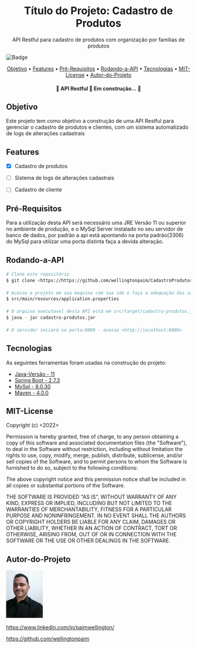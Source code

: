 <h1 align="center">Título do Projeto: Cadastro de Produtos</h1>

<p align="center">API Restful para cadastro de produtos com organização por familias de produtos</p>

![Badge](https://img.shields.io/badge/WJBC-Sofwares-%237159c1?style=for-the-badge&logo=ghost)

<p align="center">
 <a href="#Objetivo">Objetivo</a> •
 <a href="#Features">Features</a> • 
 <a href="#Pré-Requisitos">Pré-Requisitos</a> •
 <a href="#Rodando-a-API">Rodando-a-API</a> • 
 <a href="#Tecnologias">Tecnologias</a> • 
 <a href="#MIT-License">MIT-License</a> • 
 <a href="#Autor-do-Projeto">Autor-do-Projeto</a>
</p>

<h4 align="center"> 
	🚧  API Restful 🚀 Em construção...  🚧
</h4>

## Objetivo

Este projeto tem como objetivo a construção de uma API Restful para gerenciar o cadastro de produtos e clientes, com um sistema automatizado de logs de alterações cadastrais

## Features

- [x] Cadastro de produtos
- [ ] Sistema de logs de alterações cadastrais
- [ ] Cadastro de cliente


## Pré-Requisitos

Para a utilização desta API será necessário uma JRE Versão 11 ou superior no ambiente de produção, e o MySql Server instalado no seu servidor de banco de dados, por padrão a api está apontando na porta padrão(3306) do MySql para utilizar uma porta distinta faça a devida alteração.

## Rodando-a-API

```bash
# Clone este repositório
$ git clone <https://https://github.com/wellingtonpaim/CadastroProdutos>

# Acesse o projeto em sua maquina com sua ide e faça a adequação das variáveis de ambiente utilizadas para o acesso ao banco de dados, no arquivo application.properties, sendo a variavel da url, do username e da password, respectivamente: DB_URL, DB_USER, DB_KEY, configure estas variáveis com os valores correspondentes ao seu banco de dados. Caso seja necessário alterar a porta de acesso ao banco de dados faça esta alteração no valor que segue na url como por exemplo em: spring.datasource.url=jdbc:mysql://localhost:3306/cadastro-produtos. O arquivo application.properties fica em:
$ src/main/resources/application.properties

# O arquivo executavel desta API está em src/target/cadastro-produtos.jar. Estando no diretorio acima citado, com o cmd ou terminal execute a aplicação com o comando:
$ java - jar cadastro-produtos.jar

# O servidor inciará na porta:8080 - acesse <http://localhost:8080>
```
## Tecnologias

As seguintes ferramentas foram usadas na construção do projeto:

- [Java-Versão - 11](https://java.com/)
- [Spring Boot - 2.7.3](https://spring.io/projects/spring-boot/)
- [MySql - 8.0.30](https://mysql.com/)
- [Maven - 4.0.0](https://maven.apache.org)

## MIT-License

Copyright (c) <2022> <Wellington Paim>

Permission is hereby granted, free of charge, to any person obtaining a copy
of this software and associated documentation files (the "Software"), to deal
in the Software without restriction, including without limitation the rights
to use, copy, modify, merge, publish, distribute, sublicense, and/or sell
copies of the Software, and to permit persons to whom the Software is
furnished to do so, subject to the following conditions:

The above copyright notice and this permission notice shall be included in all
copies or substantial portions of the Software.

THE SOFTWARE IS PROVIDED "AS IS", WITHOUT WARRANTY OF ANY KIND, EXPRESS OR
IMPLIED, INCLUDING BUT NOT LIMITED TO THE WARRANTIES OF MERCHANTABILITY,
FITNESS FOR A PARTICULAR PURPOSE AND NONINFRINGEMENT. IN NO EVENT SHALL THE
AUTHORS OR COPYRIGHT HOLDERS BE LIABLE FOR ANY CLAIM, DAMAGES OR OTHER
LIABILITY, WHETHER IN AN ACTION OF CONTRACT, TORT OR OTHERWISE, ARISING FROM,
OUT OF OR IN CONNECTION WITH THE SOFTWARE OR THE USE OR OTHER DEALINGS IN THE
SOFTWARE.

## Autor-do-Projeto


![Wellington Paim](https://github.com/wellingtonpaim/CadastroProdutos/blob/main/src/main/resources/static/fotoperfil.png)

<https://www.linkedin.com/in/paimwellington/>

<https://github.com/wellingtonpaim>